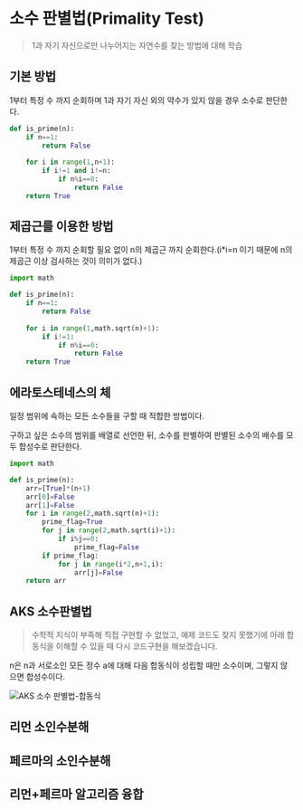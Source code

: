 # 소수 판별법(Primality Test)

> 1과 자기 자신으로만 나누어지는 자연수를 찾는 방법에 대해 학습

## 기본 방법

1부터 특정 수 까지 순회하며 1과 자기 자신 외의 약수가 있지 않을 경우 소수로 판단한다.

```python
def is_prime(n):
    if n==1:
        return False
        
    for i in range(1,n+1):
        if i!=1 and i!=n:
            if n%i==0:
                return False
    return True
```

## 제곱근를 이용한 방법

1부터 특정 수 까지 순회할 필요 없이 n의 제곱근 까지 순회한다.(i*i=n 이기 때문에 n의 제곱근 이상 검사하는 것이 의미가 없다.)

```python
import math

def is_prime(n):
    if n==1:
        return False
        
    for i in range(1,math.sqrt(n)+1):
        if i!=1:
            if n%i==0:
                return False
    return True
```

## 에라토스테네스의 체

일정 범위에 속하는 모든 소수들을 구할 때 적합한 방법이다.

구하고 싶은 소수의 범위를 배열로 선언한 뒤, 소수를 판별하여 판별된 소수의 배수를 모두 합성수로 판단한다.

```python
import math

def is_prime(n):
    arr=[True]*(n+1)
    arr[0]=False
    arr[1]=False
    for i in range(2,math.sqrt(n)+1):
        prime_flag=True
        for j in range(2,math.sqrt(i)+1):
            if i%j==0:
                prime_flag=False
        if prime_flag:
            for j in range(i*2,n+1,i):
                arr[j]=False
    return arr
```
## AKS 소수판별법
>수학적 지식이 부족해 직접 구현할 수 없었고, 예제 코드도 찾지 못했기에 아래 합동식을 이해할 수 있을 때 다시 코드구현을 해보겠습니다.

n은 n과 서로소인 모든 정수 a에 대해 다음 합동식이 성립할 때만 소수이며, 그렇지 않으면 합성수이다.

![AKS 소수 판별법-합동식](https://wikimedia.org/api/rest_v1/media/math/render/svg/da2b748412959ef2df65dc78a826c55931069506)

## 리먼 소인수분해

## 페르마의 소인수분해

## 리먼+페르마 알고리즘 융합